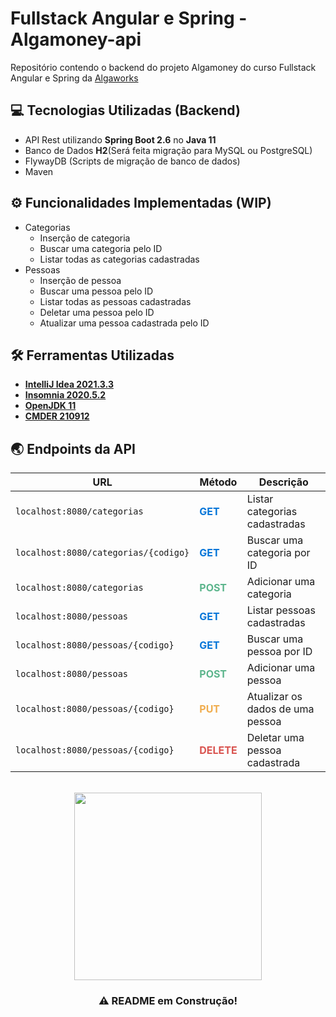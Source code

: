 # Fullstack Angular e Spring - Algamoney-api

Repositório contendo o backend do projeto Algamoney do curso Fullstack Angular e Spring da [Algaworks](https://www.algaworks.com/)

## 💻 Tecnologias Utilizadas (Backend)

* API Rest utilizando **Spring Boot 2.6** no **Java 11**
* Banco de Dados **H2**(Será feita migração para MySQL ou PostgreSQL)
* FlywayDB (Scripts de migração de banco de dados)
* Maven

## ⚙ Funcionalidades Implementadas (WIP)

* Categorias
  * Inserção de categoria
  * Buscar uma categoria pelo ID
  * Listar todas as categorias cadastradas
* Pessoas
  * Inserção de pessoa
  * Buscar uma pessoa pelo ID
  * Listar todas as pessoas cadastradas
  * Deletar uma pessoa pelo ID
  * Atualizar uma pessoa cadastrada pelo ID

## 🛠 Ferramentas Utilizadas

* [**IntelliJ Idea 2021.3.3**](https://www.jetbrains.com/pt-br/idea/)
* [**Insomnia 2020.5.2**](https://insomnia.rest/)
* [**OpenJDK 11**](https://adoptopenjdk.net/)
* [**CMDER 210912**](https://cmder.net/)



## 🌏 Endpoints da API

| URL                                  | Método                                        | Descrição                        |
|--------------------------------------|-----------------------------------------------|----------------------------------|
| `localhost:8080/categorias`          | <span style="color:#0275D8">**GET**</span>    | Listar categorias cadastradas    |
| `localhost:8080/categorias/{codigo}` | <span style="color:#0275D8">**GET**</span>    | Buscar uma categoria por ID      |
| `localhost:8080/categorias`          | <span style="color:#5CB58C">**POST**</span>   | Adicionar uma categoria          |
| `localhost:8080/pessoas`             | <span style="color:#0275D8">**GET**</span>    | Listar pessoas cadastradas       |
| `localhost:8080/pessoas/{codigo}`    | <span style="color:#0275D8">**GET**</span>    | Buscar uma pessoa por ID         |
| `localhost:8080/pessoas`             | <span style="color:#5CB58C">**POST**</span>   | Adicionar uma pessoa             |
| `localhost:8080/pessoas/{codigo}`    | <span style="color:#F0AD4E">**PUT**</span>    | Atualizar os dados de uma pessoa |
| `localhost:8080/pessoas/{codigo}`    | <span style="color:#D9534F">**DELETE**</span> | Deletar uma pessoa cadastrada    |

<br>
<div id="header" align="center">
  <img src="https://media.giphy.com/media/13HgwGsXF0aiGY/giphy.gif" width="300"/>
</div>

<h3 align="center"> ⚠ README em Construção! </h3>

